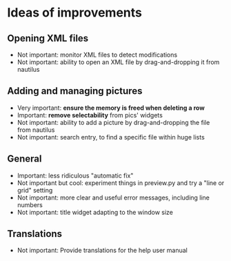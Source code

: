 # Ideas of improvements

## Opening XML files

- Not important: monitor XML files to detect modifications
- Not important: ability to open an XML file by drag-and-dropping it from nautilus

## Adding and managing pictures

- Very important: **ensure the memory is freed when deleting a row**
- Important: **remove selectability** from pics' widgets
- Not important: ability to add a picture by drag-and-dropping the file from nautilus
- Not important: search entry, to find a specific file within huge lists

## General

- Important: less ridiculous "automatic fix"
- Not important but cool: experiment things in preview.py and try a "line or grid" setting
- Not important: more clear and useful error messages, including line numbers
- Not important: title widget adapting to the window size

## Translations

<!-- - Important: provide translations to the description in `data/com.github.maoschanz.DynamicWallpaperEditor.appdata.xml.in`, but without cluttering the `.po` file with release notes bullshit XXX update anyway -->
- Not important: Provide translations for the help user manual

